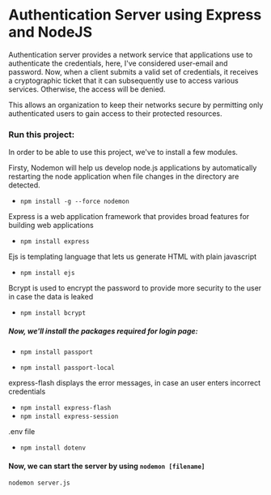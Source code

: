 # Authentication Server using Express and NodeJS

Authentication server provides a network service that applications use to authenticate the credentials, here, I've considered user-email and password. Now, when a client submits a valid set of credentials, it receives a cryptographic ticket that it can subsequently use to access various services. Otherwise, the access will be denied.

This allows an organization to keep their networks secure by permitting only authenticated users to gain access to their protected resources.

### Run this project:
In order to be able to use this project, we've to install a few modules.

Firsty, Nodemon will help us develop node.js applications by automatically restarting the node application when file changes in the directory are detected. 
- `npm install -g --force nodemon`

Express is a web application framework that provides broad features for building web applications
- `npm install express`

Ejs is templating language that lets us generate HTML with plain javascript
- `npm install ejs`
   
Bcrypt is used to encrypt the password to provide more security to the user in case the data is leaked
- `npm install bcrypt`

##### Now, we'll install the packages required for login page: 
- `npm install passport`

- `npm install passport-local`

express-flash displays the error messages, in case an user enters incorrect credentials
- `npm install express-flash`
- `npm install express-session`

.env file
- `npm install dotenv`


#### Now, we can start the server by using `nodemon [filename]`
`nodemon server.js`
